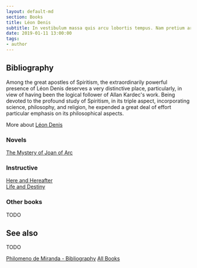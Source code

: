 ```yaml
---
layout: default-md
section: Books
title: Léon Denis
subtitle: In vestibulum massa quis arcu lobortis tempus. Nam pretium arcu in odio vulputate luctus.
date: 2019-01-11 13:00:00
tags: 
- author
---
```


## Bibliography
Among the great apostles of Spiritism, the extraordinarily powerful presence of Léon Denis deserves a very distinctive place, particularly, in view of having been the logical follower of Allan Kardec's work.  Being devoted to the profound study of Spiritism, in its triple aspect, incorporating science, philosophy, and religion, he expended a great deal of effort particular emphasis on its philosophical aspects.

More about [Léon Denis](/profiles/leon-denis)


### Novels
[The Mystery of Joan of Arc](joan-of-arc)


### Instructive
[Here and Hereafter](here-and-hereafter)  
[Life and Destiny](life-and-destiny)  


### Other books
TODO


## See also
TODO


<a href="/books/philomeno-de-miranda" class="button">Philomeno de Miranda - Bibliography</a>
<a href="/books" class="button">All Books</a>

